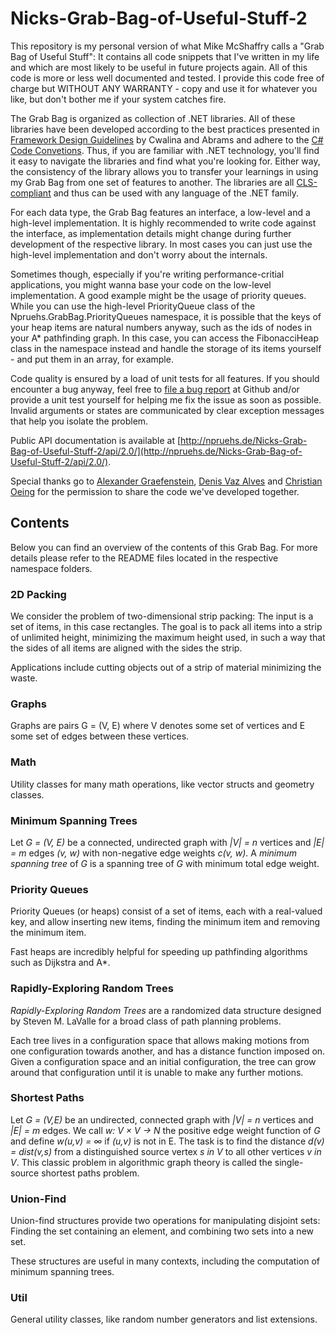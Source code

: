 Nicks-Grab-Bag-of-Useful-Stuff-2
================================

This repository is my personal version of what Mike McShaffry calls a "Grab Bag
of Useful Stuff": It contains all code snippets that I've written in my life and
which are most likely to be useful in future projects again. All of this code is
more or less well documented and tested. I provide this code free of charge but
WITHOUT ANY WARRANTY - copy and use it for whatever you like, but don't bother
me if your system catches fire.

The Grab Bag is organized as collection of .NET libraries. All of these
libraries have been developed according to the best practices presented in
[Framework Design Guidelines](http://www.amazon.co.uk/Framework-Design-Guidelines-Conventions-Development/dp/0321545613/ref=sr_1_1?ie=UTF8&qid=1364667699&sr=8-1)
by Cwalina and Abrams and adhere to the
[C# Code Convetions](http://msdn.microsoft.com/en-us/library/vstudio/ff926074.aspx).
Thus, if you are familiar with .NET technology, you'll find it easy
to navigate the libraries and find what you're looking for. Either way, the
consistency of the library allows you to transfer your learnings in using my
Grab Bag from one set of features to another. The libraries are all
[CLS-compliant](http://msdn.microsoft.com/en-us/library/bhc3fa7f.aspx) and thus
can be used with any language of the .NET family.

For each data type, the Grab Bag features an interface, a low-level and a
high-level implementation. It is highly recommended to write code against the
interface, as implementation details might change during further development of
the respective library. In most cases you can just use the high-level
implementation and don't worry about the internals.

Sometimes though, especially
if you're writing performance-critial applications, you might wanna base your
code on the low-level implementation. A good example might be the usage of
priority queues. While you can use the high-level PriorityQueue class of the
Npruehs.GrabBag.PriorityQueues namespace, it is possible that the keys of your
heap items are natural numbers anyway, such as the ids of nodes in your A*
pathfinding graph. In this case, you can access the FibonacciHeap class in the
namespace instead and handle the storage of its items yourself - and put them in
an array, for example.

Code quality is ensured by a load of unit tests for all features. If you should
encounter a bug anyway, feel free to
[file a bug report](https://github.com/npruehs/Nicks-Grab-Bag-of-Useful-Stuff-2/issues)
at Github and/or provide a unit test yourself for helping me fix the issue as
soon as possible. Invalid arguments or states are communicated by clear
exception messages that help you isolate the problem.

Public API documentation is available at [http://npruehs.de/Nicks-Grab-Bag-of-Useful-Stuff-2/api/2.0/](http://npruehs.de/Nicks-Grab-Bag-of-Useful-Stuff-2/api/2.0/).

Special thanks go to [Alexander Graefenstein](http://www.ginie.eu),
[Denis Vaz Alves](http://www.xing.com/profile/Denis_VazAlves) and
[Christian Oeing](http://oeing.eu) for the permission to share the code we've
developed together.

Contents
--------

Below you can find an overview of the contents of this Grab Bag. For more
details please refer to the README files located in the respective namespace
folders.

### 2D Packing

We consider the problem of two-dimensional strip packing: The input is a set
of items, in this case rectangles. The goal is to pack all items into a strip
of unlimited height, minimizing the maximum height used, in such a way that
the sides of all items are aligned with the sides the strip.

Applications include cutting objects out of a strip of material minimizing the
waste.


### Graphs

Graphs are pairs G = (V, E) where V denotes some set of vertices and E some set
of edges between these vertices.


### Math

Utility classes for many math operations, like vector structs and geometry
classes.


### Minimum Spanning Trees

Let _G = (V, E)_ be a connected, undirected graph with _|V| = n_ vertices and
_|E| = m_ edges _(v, w)_ with non-negative edge weights _c(v, w)_. A _minimum
spanning tree_ of _G_ is a spanning tree of _G_ with minimum total edge weight.


### Priority Queues

Priority Queues (or heaps) consist of a set of items, each with a real-valued
key, and allow inserting new items, finding the minimum item and removing the
minimum item.

Fast heaps are incredibly helpful for speeding up pathfinding algorithms such as
Dijkstra and A*.


### Rapidly-Exploring Random Trees

_Rapidly-Exploring Random Trees_ are a randomized data structure designed by
Steven M. LaValle for a broad class of path planning problems.

Each tree lives in a configuration space that allows making motions from one
configuration towards another, and has a distance function imposed on. Given
a configuration space and an initial configuration, the tree can grow around
that configuration until it is unable to make any further motions.


### Shortest Paths

Let _G = (V,E)_ be an undirected, connected graph with _|V| = n_ vertices and
_|E| = m_ edges. We call _w: V × V → N_ the positive edge weight function of
_G_ and define _w(u,v) = ∞_ if _(u,v)_ is not in E. The task is to find the
distance _d(v) = dist(v,s)_ from a distinguished source vertex _s in V_ to
all other vertices _v in V_. This classic problem in algorithmic graph theory
is called the single-source shortest paths problem.


### Union-Find

Union-find structures provide two operations for manipulating disjoint sets:
Finding the set containing an element, and combining two sets into a new set.

These structures are useful in many contexts, including the computation of
minimum spanning trees.


### Util

General utility classes, like random number generators and list extensions.
